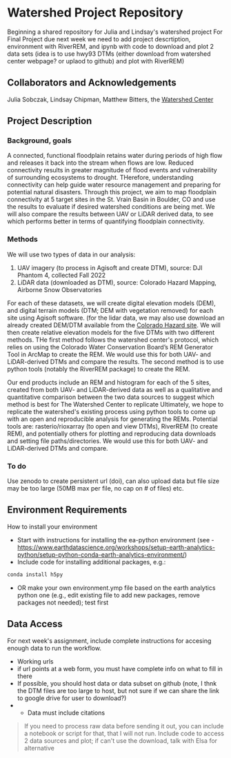 # Watershed Project Repository

Beginning a shared repository for Julia and Lindsay's watershed project
For Final Project due next week we need to add project descrtiption, environment with RiverREM, and ipynb with code to download and plot 2 data sets (idea is to use hwy93 DTMs (either download from watershed center webpage? or uplaod to github) and plot with RiverREM)


## Collaborators and Acknowledgements
Julia Sobczak, Lindsay Chipman, Matthew Bitters, the [Watershed Center](https://watershed.center/)

## Project Description
### Background, goals
A connected, functional floodplain retains water during periods of high flow and releases it back into the stream when flows are low. Reduced connectivity results in greater magnitude of flood events and vulnerability of surrounding ecosystems to drought. THerefore, understanding connectivity can help guide water resource  management and preparing for potential natural disasters. Through this project, we aim to map floodplain connectivity at 5 target sites in the St. Vrain Basin in Boulder, CO and use the results to evaluate if desired watershed conditions are being met. We will also compare the results between UAV or LiDAR derived data, to see which performs better in terms of quantifying floodplain connectivity.

### Methods
We will use two types of data in our analysis:
1) UAV imagery (to process in Agisoft and create DTM), source: DJI Phantom 4, collected Fall 2022
2) LiDAR data (downloaded as DTM), source: Colorado Hazard Mapping, Airborne Snow Observatories

For each of these datasets, we will create digital elevation models (DEM), and digital terrain models (DTM; DEM with vegetation removed) for each site using Agisoft software. (for the lidar data, we may also use download an already created DEM/DTM available from the [Colorado Hazard site](https://coloradohazardmapping.com/lidarDownload). We will then create relative elevation models for the five DTMs with two different methods. THe first method follows the watershed center's protocol, which relies on using the Colorado Water Conservation Board’s REM Generator Tool in ArcMap to create the REM. We would use this for both UAV- and LiDAR-derived DTMs and compare the results. The second method is to use python tools (notably the RiverREM package) to create the REM.

Our end products include an REM and histogram for each of the 5 sites, created from both UAV- and LiDAR-derived data as well as a qualitative and quantitative comparison between the two data sources to suggest which method is best for The Watershed Center to replicate Ultimately, we hope to replicate the watershed's existing process using python tools to  come up with an open and reproducible analysis for generating the REMs. Potential tools are: rasterio/rioxarray (to open and view DTMs), RiverREM (to create REM), and potentially others for plotting and reproducing data downloads and setting file paths/directories. We would use this for both UAV- and LiDAR-derived DTMs and compare.

### To do
Use zenodo to create persistent url (doi), can also upload data but file size may be too large (50MB max per file, no cap on # of files)
etc.

## Environment Requirements
How to install your environment
  * Start with instructions for installing the ea-python environment (see - https://www.earthdatascience.org/workshops/setup-earth-analytics-python/setup-python-conda-earth-analytics-environment/)
  *  Include code for installing additional packages, e.g.:

  ```bash
  conda install h5py
  ```
  
  * OR make your own environment.ymp file based on the earth analytics python one (e.g., edit existing file to add new packages, remove packages not needed); test first

## Data Access
For next week's assignment, include complete instructions for accesing enough data to run the workflow.
  * Working urls
  * if url points at a web form, you must have complete info on what to fill in there
  * If possible, you should host data or data subset on github (note, I thnk the DTM files are too large to host, but not sure if we can share the link to google drive for user to download?)
  * * Data must include citations

> If you need to process raw data before sending it out, you can include a notebook or script for that, that I will not run.
> Include code to access 2 data sources and plot; if can't use the download, talk with Elsa for alternative
